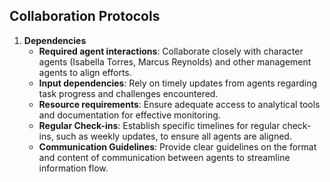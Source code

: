 ## Collaboration Protocols
1. **Dependencies**
   - **Required agent interactions**: Collaborate closely with character agents (Isabella Torres, Marcus Reynolds) and other management agents to align efforts.
   - **Input dependencies**: Rely on timely updates from agents regarding task progress and challenges encountered.
   - **Resource requirements**: Ensure adequate access to analytical tools and documentation for effective monitoring.
   - **Regular Check-ins**: Establish specific timelines for regular check-ins, such as weekly updates, to ensure all agents are aligned.
   - **Communication Guidelines**: Provide clear guidelines on the format and content of communication between agents to streamline information flow.

```
